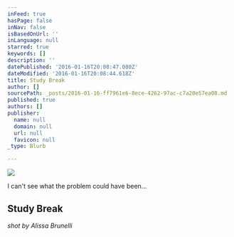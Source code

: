 ```yaml
---
inFeed: true
hasPage: false
inNav: false
isBasedOnUrl: ''
inLanguage: null
starred: true
keywords: []
description: ''
datePublished: '2016-01-16T20:08:47.080Z'
dateModified: '2016-01-16T20:08:44.618Z'
title: Study Break
author: []
sourcePath: _posts/2016-01-16-ff7961e6-8ece-4262-97ac-c7a20e57ea08.md
published: true
authors: []
publisher:
  name: null
  domain: null
  url: null
  favicon: null
_type: Blurb

---
```

![](https://s3-us-west-2.amazonaws.com/the-grid-img/p/46daf87887576dc027be1d97af3db59b543fedde.jpg)

I can't see what the problem could have been...

## Study Break

_shot by Alissa Brunelli_